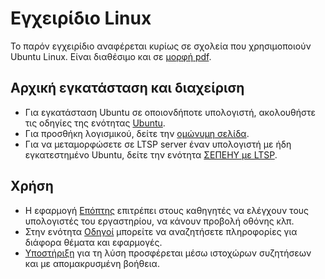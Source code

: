 # Εγχειρίδιο Linux

Το παρόν εγχειρίδιο αναφέρεται κυρίως σε σχολεία που χρησιμοποιούν Ubuntu
Linux. Είναι διαθέσιμο και σε [μορφή
pdf](https://ts.sch.gr/docs/linux/linux.pdf).

## Αρχική εγκατάσταση και διαχείριση

-   Για εγκατάσταση Ubuntu σε οποιονδήποτε υπολογιστή, ακολουθήστε τις οδηγίες
    της ενότητας [Ubuntu](ubuntu/index.md).
-   Για προσθήκη λογισμικού, δείτε την [ομώνυμη
    σελίδα](ubuntu/software.md).
-   Για να μεταμορφώσετε σε LTSP server έναν υπολογιστή με ήδη εγκατεστημένο
    Ubuntu, δείτε την ενότητα [ΣΕΠΕΗΥ με LTSP](ltsp/index.md).

## Χρήση

-   Η εφαρμογή [Επόπτης](epoptes/index.md) επιτρέπει στους καθηγητές να ελέγχουν
    τους υπολογιστές του εργαστηρίου, να κάνουν προβολή οθόνης κλπ.
-   Στην ενότητα [Οδηγοί](guides/index.md) μπορείτε να αναζητήσετε πληροφορίες
    για διάφορα θέματα και εφαρμογές.
-   [Υποστήριξη](support/index.md) για τη λύση προσφέρεται μέσω ιστοχώρων
    συζητήσεων και με απομακρυσμένη βοήθεια.
